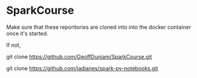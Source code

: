 # SparkCourse

Make sure that these reporitories are cloned into into the docker container once it's started.

If not, 

git clone https://github.com/GeoffDuniam/SparkCourse.git

git clone https://github.com/jadianes/spark-py-notebooks.git
